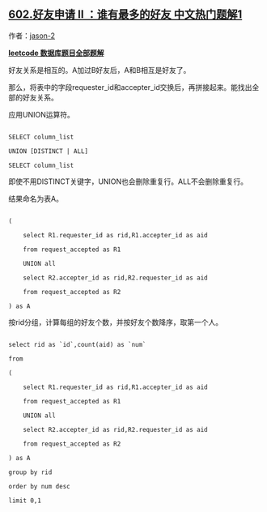 ## [602.好友申请 II ：谁有最多的好友 中文热门题解1](https://leetcode.cn/problems/friend-requests-ii-who-has-the-most-friends/solutions/100000/bu-yong-qu-zhong-ke-de-zheng-que-jie-guo-by-jason-)

作者：[jason-2](https://leetcode.cn/u/jason-2)

[**leetcode 数据库题目全部题解**](https://leetcode-cn.com/circle/article/vGr1Mc/)

好友关系是相互的。A加过B好友后，A和B相互是好友了。

那么，将表中的字段requester_id和accepter_id交换后，再拼接起来。能找出全部的好友关系。

应用UNION运算符。
```
SELECT column_list
UNION [DISTINCT | ALL]
SELECT column_list
```
即使不用DISTINCT关键字，UNION也会删除重复行。ALL不会删除重复行。

结果命名为表A。
```
(
    select R1.requester_id as rid,R1.accepter_id as aid
    from request_accepted as R1
    UNION all
    select R2.accepter_id as rid,R2.requester_id as aid
    from request_accepted as R2
) as A
```
按rid分组，计算每组的好友个数，并按好友个数降序，取第一个人。
```
select rid as `id`,count(aid) as `num`
from
(
    select R1.requester_id as rid,R1.accepter_id as aid
    from request_accepted as R1
    UNION all
    select R2.accepter_id as rid,R2.requester_id as aid
    from request_accepted as R2
) as A
group by rid
order by num desc
limit 0,1
```